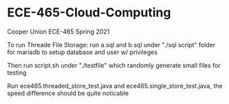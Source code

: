 # ECE-465-Cloud-Computing
Cooper Union ECE-465 Spring 2021

To run Threade File Storage:
    run a.sql and b.sql under "./sql script" folder for mariadb to setup database and user w/ privileges

Then run script.sh under "./testfile" which randomly generate small files for testing

Run ece465.threaded_store_test.java and ece465.single_store_test.java,
    the speed difference should be quite noticable